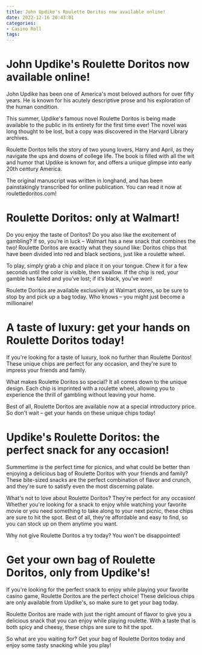 ```yaml
---
title: John Updike's Roulette Doritos now available online!
date: 2022-12-16 20:43:01
categories:
- Casino Roll
tags:
---
```



#  John Updike's Roulette Doritos now available online!

John Updike has been one of America's most beloved authors for over fifty years. He is known for his acutely descriptive prose and his exploration of the human condition.

This summer, Updike's famous novel Roulette Doritos is being made available to the public in its entirety for the first time ever! The novel was long thought to be lost, but a copy was discovered in the Harvard Library archives.

Roulette Doritos tells the story of two young lovers, Harry and April, as they navigate the ups and downs of college life. The book is filled with all the wit and humor that Updike is known for, and offers a unique glimpse into early 20th century America.

The original manuscript was written in longhand, and has been painstakingly transcribed for online publication. You can read it now at roulettedoritos.com!

#  Roulette Doritos: only at Walmart!

Do you enjoy the taste of Doritos? Do you also like the excitement of gambling? If so, you’re in luck – Walmart has a new snack that combines the two! Roulette Doritos are exactly what they sound like: Doritos chips that have been divided into red and black sections, just like a roulette wheel.

To play, simply grab a chip and place it on your tongue. Chew it for a few seconds until the color is visible, then swallow. If the chip is red, your gamble has failed and you’ve lost; if it’s black, you’ve won!

Roulette Doritos are available exclusively at Walmart stores, so be sure to stop by and pick up a bag today. Who knows – you might just become a millionaire!

#  A taste of luxury: get your hands on Roulette Doritos today!

If you're looking for a taste of luxury, look no further than Roulette Doritos! These unique chips are perfect for any occasion, and they're sure to impress your friends and family.

What makes Roulette Doritos so special? It all comes down to the unique design. Each chip is imprinted with a roulette wheel, allowing you to experience the thrill of gambling without leaving your home.

Best of all, Roulette Doritos are available now at a special introductory price. So don't wait – get your hands on these unique chips today!

#  Updike's Roulette Doritos: the perfect snack for any occasion!

Summertime is the perfect time for picnics, and what could be better than enjoying a delicious bag of Roulette Doritos with your friends and family? These bite-sized snacks are the perfect combination of flavor and crunch, and they're sure to satisfy even the most discerning palate.

What's not to love about Roulette Doritos? They're perfect for any occasion! Whether you're looking for a snack to enjoy while watching your favorite movie or you need something to take along to your next picnic, these chips are sure to hit the spot. Best of all, they're affordable and easy to find, so you can stock up on them anytime you want.

Why not give Roulette Doritos a try today? You won't be disappointed!

#  Get your own bag of Roulette Doritos, only from Updike's!

If you're looking for the perfect snack to enjoy while playing your favorite casino game, Roulette Doritos are the perfect choice! These delicious chips are only available from Updike's, so make sure to get your bag today.

Roulette Doritos are made with just the right amount of flavor to give you a delicious snack that you can enjoy while playing roulette. With a taste that is both spicy and cheesy, these chips are sure to hit the spot.

So what are you waiting for? Get your bag of Roulette Doritos today and enjoy some tasty snacking while you play!